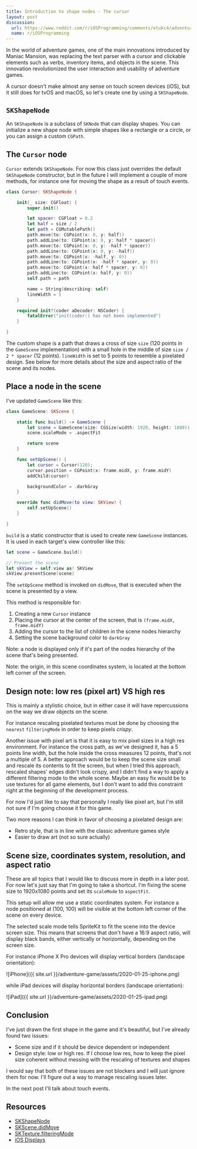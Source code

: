 ```yaml
---
title: Introduction to shape nodes - The cursor
layout: post
discussion:
  url: https://www.reddit.com/r/iOSProgramming/comments/etukc4/adventure_game_development_using_spritekit/
  name: r/iOSProgramming
---
```


In the world of adventure games, one of the main innovations introduced by
Maniac Mansion, was replacing the text parser with a cursor and clickable
elements such as verbs, inventory items, and objects in the scene. This
innovation revolutionized the user interaction and usability of adventure games.

A cursor doesn't make almost any sense on touch screen devices (iOS), but it
still does for tvOS and macOS, so let's create one by using a `SKShapeNode`.

## `SKShapeNode`

An `SKShapeNode` is a subclass of `SKNode` that can display shapes. You can
initialize a new shape node with simple shapes like a rectangle or a circle, or
you can assign a custom `CGPath`.

## The `Cursor` node

`Cursor` extends `SKShapeNode`. For now this class just overrides the default
`SKShapeNode` constructor, but in the future I will implement a couple of more
methods, for instance one for moving the shape as a result of touch events.

```swift
class Cursor: SKShapeNode {

    init(_ size: CGFloat) {
        super.init()

        let spacer: CGFloat = 0.2
        let half = size / 2
        let path = CGMutablePath()
        path.move(to: CGPoint(x: 0, y: half))
        path.addLine(to: CGPoint(x: 0, y: half * spacer))
        path.move(to: CGPoint(x: 0, y: -half * spacer))
        path.addLine(to: CGPoint(x: 0, y: -half))
        path.move(to: CGPoint(x: -half, y: 0))
        path.addLine(to: CGPoint(x: -half * spacer, y: 0))
        path.move(to: CGPoint(x: half * spacer, y: 0))
        path.addLine(to: CGPoint(x: half, y: 0))
        self.path = path

        name = String(describing: self)
        lineWidth = 5
    }

    required init?(coder aDecoder: NSCoder) {
        fatalError("init(coder:) has not been implemented")
    }

}
```

The custom shape is a path that draws a cross of size `size` (120 points in the
`GameScene` implementation) with a small hole in the middle of size `size / 2 *
spacer` (12 points). `lineWidth` is set to 5 points to resemble a pixelated
design. See below for more details about the size and aspect ratio of the scene
and its nodes.

## Place a node in the scene

I've updated `GameScene` like this:

```swift
class GameScene: SKScene {

    static func build() -> GameScene {
        let scene = GameScene(size: CGSize(width: 1920, height: 1080))
        scene.scaleMode = .aspectFit

        return scene
    }

    func setUpScene() {
        let cursor = Cursor(120);
        cursor.position = CGPoint(x: frame.midX, y: frame.midY)
        addChild(cursor)

        backgroundColor = .darkGray
    }

    override func didMove(to view: SKView) {
        self.setUpScene()
    }

}
```

`build` is a static constructor that is used to create new `GameScene`
instances. It is used in each target's view controller like this:

```swift
let scene = GameScene.build()

// Present the scene
let skView = self.view as! SKView
skView.presentScene(scene)
```

The `setUpScene` method is invoked on `didMove`, that is executed when the scene
is presented by a view.

This method is responsible for:

1. Creating a new `Cursor` instance
2. Placing the cursor at the center of the screen, that is `(frame.midX,
  frame.midY)`
3. Adding the cursor to the list of children in the scene nodes hierarchy
4. Setting the scene background color to `darkGray`

Note: a node is displayed only if it's part of the nodes hierarchy of the scene
that's being presented.

Note: the origin, in this scene coordinates system, is located at the bottom
left corner of the screen.

## Design note: low res (pixel art) VS high res

This is mainly a stylistic choice, but in either case it will have repercussions
on the way we draw objects on the scene.

For instance rescaling pixelated textures must be done by choosing the `nearest`
`filteringMode` in order to keep pixels *crispy*.

Another issue with pixel art is that it is easy to mix pixel sizes in a high res
environment. For instance the cross path, as we've designed it, has a 5 points
line width, but the hole inside the cross measures 12 points, that's not a
multiple of 5. A better approach would be to keep the scene size small and
rescale its contents to fit the screen, but when I tried this approach, rescaled
shapes' edges didn't look crispy, and I didn't find a way to apply a different
filtering mode to the whole scene. Maybe an easy fix would be to use textures
for all game elements, but I don't want to add this constraint right at the
beginning of the development process.

For now I'd just like to say that personally I really like pixel art, but I'm
still not sure if I'm going choose it for this game.

Two more reasons I can think in favor of choosing a pixelated design are:

* Retro style, that is in line with the classic adventure games style
* Easier to draw art (not so sure actually)

## Scene size, coordinates system, resolution, and aspect ratio

These are all topics that I would like to discuss more in depth in a later post.
For now let's just say that I'm going to take a shortcut. I'm fixing the scene
size to 1920x1080 points and set its `scaleMode` to `aspectFit`.

This setup will allow me use a static coordinates system. For instance a node
positioned at (100, 100) will be visible at the bottom left corner of the scene
on every device.

The selected scale mode tells SpriteKit to fit the scene into the device screen
size. This means that screens that don't have a 16:9 aspect ratio, will display
black bands, either vertically or horizontally, depending on the screen size.

For instance iPhone X Pro devices will display vertical borders (landscape
orientation):

![iPhone]({{ site.url }}/adventure-game/assets/2020-01-25-iphone.png)

while iPad devices will display horizontal borders (landscape
orientation):

![iPad]({{ site.url }}/adventure-game/assets/2020-01-25-ipad.png)

## Conclusion

I've just drawn the first shape in the game and it's beautiful, but I've already
found two issues:

* Scene size and if it should be device dependent or independent
* Design style: low or high res. If I choose low res, how to keep the pixel size
  coherent without messing with the rescaling of textures and shapes

I would say that both of these issues are not blockers and I will just ignore
them for now. I'll figure out a way to manage rescaling issues later.

In the next post I'll talk about touch events.

## Resources

- [SKShapeNode](https://developer.apple.com/documentation/spritekit/skshapenode)
- [SKScene.didMove](https://developer.apple.com/documentation/spritekit/skscene/1519607-didmove)
- [SKTexture.filteringMode](https://developer.apple.com/documentation/spritekit/sktexture/1519659-filteringmode)
- [iOS Displays](https://developer.apple.com/library/archive/documentation/DeviceInformation/Reference/iOSDeviceCompatibility/Displays/Displays.html)
